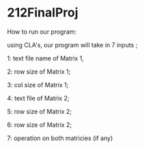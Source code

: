 # 212FinalProj
How to run our program:

using CLA's, our program will take in 7 inputs ;

1: text file name of Matrix 1,

2: row size of Matrix 1;

3: col size of Matrix 1;

4: text file of Matrix 2;

5: row size of Matrix 2;

6: row size of Matrix 2;

7: operation on both matricies (if any)
